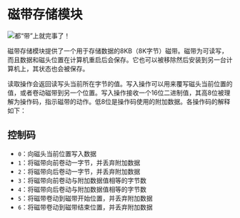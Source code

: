 # 磁带存储模块

![都“带”上就完事了！](item:tisadvanced:tape_storage)

磁带存储模块提供了一个用于存储数据的8KB（8K字节）磁带。磁带为可读写，而且数据和磁头位置在计算机重启后会保存。它也可以被移除然后安装到另一台计算机上，其状态也会被保存。

读取操作会返回读写头当前所在字节的值。写入操作可以用来覆写磁头当前位置的值，或者卷动磁带到另一个位置。写入操作接收一个16位二进制值，其高8位被理解为操作码，指示磁带的动作。低8位是操作码使用的附加数据。各操作码的解释如下：

## 控制码

- `0`：向磁头当前位置写入数据
- `1`：将磁带向前卷动一字节，并丢弃附加数据
- `2`：将磁带向后卷动一字节，并丢弃附加数据
- `3`：将磁带向前卷动与附加数据值相等的字节数
- `4`：将磁带向后卷动与附加数据值相等的字节数
- `5`：将磁带卷动到磁带开始位置，并丢弃附加数据
- `6`：将磁带卷动到磁带结束位置，并丢弃附加数据
